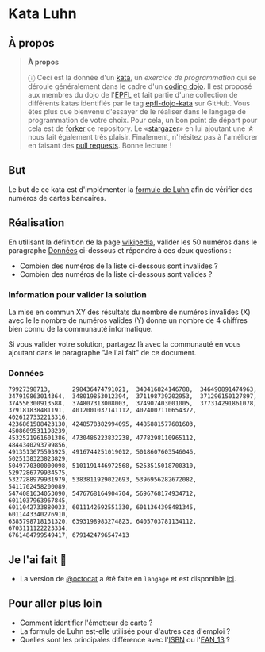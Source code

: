 # Kata Luhn

## À propos

> **À propos**
>
> ⓘ Ceci est la donnée d'un [kata], un _exercice de programmation_ qui se
> déroule généralement dans le cadre d'un [coding dojo]. Il est proposé aux
> membres du dojo de l'[EPFL] et fait partie d'une collection de différents
> katas identifiés par le tag [epfl-dojo-kata] sur GitHub. Vous êtes plus que
> bienvenu d'essayer de le réaliser dans le langage de programmation de votre
> choix. Pour cela, un bon point de départ pour cela est de [forker] ce
> repository. Le «[stargazer]» en lui ajoutant une **☆** nous fait également
> très plaisir. Finalement, n'hésitez pas à l'améliorer en faisant des
> [pull requests]. Bonne lecture !

[kata]: https://fr.wikipedia.org/wiki/Coding_dojo#Kata
[coding dojo]: https://fr.wikipedia.org/wiki/Coding_dojo
[EPFL]: https://www,epfl.ch
[epfl-dojo-kata]: https://github.com/topics/epfl-dojo-kata
[forker]: https://docs.github.com/en/get-started/quickstart/fork-a-repo#forking-a-repository
[stargazer]: https://docs.github.com/en/get-started/exploring-projects-on-github/saving-repositories-with-stars
[pull requests]: https://docs.github.com/en/github/collaborating-with-pull-requests/proposing-changes-to-your-work-with-pull-requests/creating-a-pull-request#creating-the-pull-request


## But

Le but de ce kata est d'implémenter la [formule de Luhn] afin de vérifier des numéros de cartes bancaires.

[formule de Luhn]: https://fr.wikipedia.org/wiki/Formule_de_Luhn


## Réalisation

En utilisant la définition de la page
[wikipedia](https://fr.wikipedia.org/wiki/Formule_de_Luhn), valider les 50
numéros dans le paragraphe [Données](#donnees) ci-dessous et répondre à ces deux
questions :

  * Combien des numéros de la liste ci-dessous sont invalides ?
  * Combien des numéros de la liste ci-dessous sont valides ?


### Information pour valider la solution

La mise en commun XY des résultats du nombre de numéros invalides (X) avec
le le nombre de numéros valides (Y) donne un nombre de 4 chiffres bien connu
de la communauté informatique.

Si vous valider votre solution, partagez là 
avec la communauté en vous ajoutant dans le paragraphe "Je l'ai fait" de
ce document.


### Données

```
79927398713,      298436474791021,  340416824146788,  346490891474963,
347919863014364,  348019853012394,  371198739202953,  371296150127897,
374556300913588,  374807313008003,  374907403001005,  377314291861078,
379181838481191,  4012001037141112, 4024007110654372, 4026127332213316,
4236861588423130, 4248578382994095, 4485881577681603, 4508609531198239,
4532521961601386, 4730486223832238, 4778298110965112, 4844340293799856,
4913513675593925, 4916744251019012, 5018607603546046, 5025138323823829,
5049770300000098, 5101191446972568, 5253515018700310, 5297286779934575,
5327288979931979, 5383811929022693, 5396956282672082, 5411702458200089,
5474081634053090, 5476768164904704, 5696768174934712, 6011037963967845,
6011042733880033, 6011142692551330, 6011364398481345, 6011443340276910,
6385798718131320, 6393198983274823, 6405703781134112, 6703111122223334,
6761484799549417, 6791424796547413
```


## Je l'ai fait 💪

* La version de [@octocat](https://github.com/octocat) a été faite en `langage` et est disponible [ici](https://#).


## Pour aller plus loin

* Comment identifier l'émetteur de carte ?
* La formule de Luhn est-elle utilisée pour d'autres cas d'emploi ?
* Quelles sont les principales différence avec l'[ISBN] ou l'[EAN_13] ?

[ISBN]: https://fr.wikipedia.org/wiki/International_Standard_Book_Number#Structure_de_l'ISBN-13
[EAN_13]: https://fr.wikipedia.org/wiki/EAN_13
